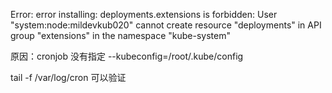 Error: error installing: deployments.extensions is forbidden: User "system:node:mildevkub020" cannot create resource "deployments" in API group "extensions" in the namespace "kube-system"

原因：cronjob 没有指定 --kubeconfig=/root/.kube/config

tail -f /var/log/cron
可以验证
